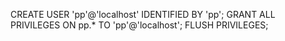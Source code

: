 
CREATE USER 'pp'@'localhost' IDENTIFIED BY 'pp';
GRANT ALL PRIVILEGES ON pp.* TO 'pp'@'localhost';
FLUSH PRIVILEGES;
